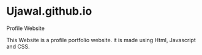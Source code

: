 # Ujawal.github.io
Profile Website

This Website is a profile portfolio website. it is made using Html, Javascript and CSS.
